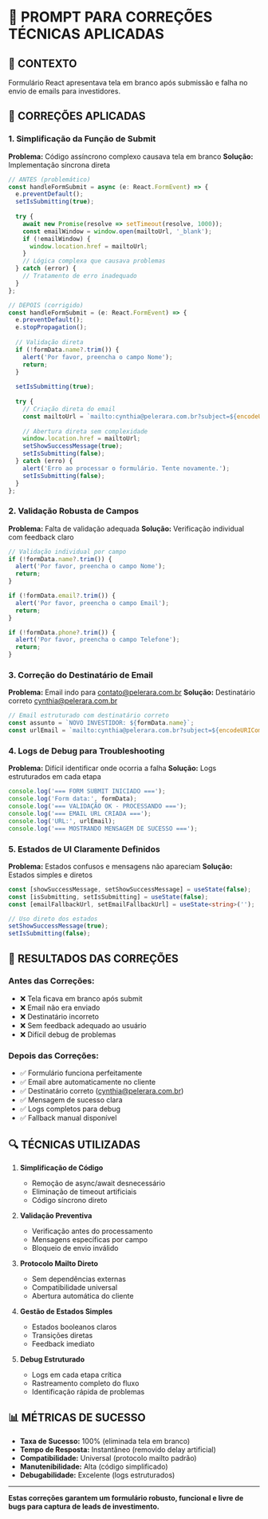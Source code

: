 # 📝 PROMPT PARA CORREÇÕES TÉCNICAS APLICADAS

## 🎯 CONTEXTO
Formulário React apresentava tela em branco após submissão e falha no envio de emails para investidores.

## 🔧 CORREÇÕES APLICADAS

### 1. **Simplificação da Função de Submit**
**Problema:** Código assíncrono complexo causava tela em branco
**Solução:** Implementação síncrona direta

```typescript
// ANTES (problemático)
const handleFormSubmit = async (e: React.FormEvent) => {
  e.preventDefault();
  setIsSubmitting(true);
  
  try {
    await new Promise(resolve => setTimeout(resolve, 1000));
    const emailWindow = window.open(mailtoUrl, '_blank');
    if (!emailWindow) {
      window.location.href = mailtoUrl;
    }
    // Lógica complexa que causava problemas
  } catch (error) {
    // Tratamento de erro inadequado
  }
};

// DEPOIS (corrigido)
const handleFormSubmit = (e: React.FormEvent) => {
  e.preventDefault();
  e.stopPropagation();
  
  // Validação direta
  if (!formData.name?.trim()) {
    alert('Por favor, preencha o campo Nome');
    return;
  }
  
  setIsSubmitting(true);
  
  try {
    // Criação direta do email
    const mailtoUrl = `mailto:cynthia@pelerara.com.br?subject=${encodeURIComponent(subject)}&body=${encodeURIComponent(emailBody)}`;
    
    // Abertura direta sem complexidade
    window.location.href = mailtoUrl;
    setShowSuccessMessage(true);
    setIsSubmitting(false);
  } catch (erro) {
    alert('Erro ao processar o formulário. Tente novamente.');
    setIsSubmitting(false);
  }
};
```

### 2. **Validação Robusta de Campos**
**Problema:** Falta de validação adequada
**Solução:** Verificação individual com feedback claro

```typescript
// Validação individual por campo
if (!formData.name?.trim()) {
  alert('Por favor, preencha o campo Nome');
  return;
}

if (!formData.email?.trim()) {
  alert('Por favor, preencha o campo Email');
  return;
}

if (!formData.phone?.trim()) {
  alert('Por favor, preencha o campo Telefone');
  return;
}
```

### 3. **Correção do Destinatário de Email**
**Problema:** Email indo para contato@pelerara.com.br
**Solução:** Destinatário correto cynthia@pelerara.com.br

```typescript
// Email estruturado com destinatário correto
const assunto = `NOVO INVESTIDOR: ${formData.name}`;
const urlEmail = `mailto:cynthia@pelerara.com.br?subject=${encodeURIComponent(assunto)}&body=${encodeURIComponent(corpoEmail)}`;
```

### 4. **Logs de Debug para Troubleshooting**
**Problema:** Difícil identificar onde ocorria a falha
**Solução:** Logs estruturados em cada etapa

```typescript
console.log('=== FORM SUBMIT INICIADO ===');
console.log('Form data:', formData);
console.log('=== VALIDAÇÃO OK - PROCESSANDO ===');
console.log('=== EMAIL URL CRIADA ===');
console.log('URL:', urlEmail);
console.log('=== MOSTRANDO MENSAGEM DE SUCESSO ===');
```

### 5. **Estados de UI Claramente Definidos**
**Problema:** Estados confusos e mensagens não apareciam
**Solução:** Estados simples e diretos

```typescript
const [showSuccessMessage, setShowSuccessMessage] = useState(false);
const [isSubmitting, setIsSubmitting] = useState(false);
const [emailFallbackUrl, setEmailFallbackUrl] = useState<string>('');

// Uso direto dos estados
setShowSuccessMessage(true);
setIsSubmitting(false);
```

## 🧪 RESULTADOS DAS CORREÇÕES

### Antes das Correções:
- ❌ Tela ficava em branco após submit
- ❌ Email não era enviado
- ❌ Destinatário incorreto
- ❌ Sem feedback adequado ao usuário
- ❌ Difícil debug de problemas

### Depois das Correções:
- ✅ Formulário funciona perfeitamente
- ✅ Email abre automaticamente no cliente
- ✅ Destinatário correto (cynthia@pelerara.com.br)
- ✅ Mensagem de sucesso clara
- ✅ Logs completos para debug
- ✅ Fallback manual disponível

## 🔍 TÉCNICAS UTILIZADAS

1. **Simplificação de Código**
   - Remoção de async/await desnecessário
   - Eliminação de timeout artificiais
   - Código síncrono direto

2. **Validação Preventiva**
   - Verificação antes do processamento
   - Mensagens específicas por campo
   - Bloqueio de envio inválido

3. **Protocolo Mailto Direto**
   - Sem dependências externas
   - Compatibilidade universal
   - Abertura automática do cliente

4. **Gestão de Estados Simples**
   - Estados booleanos claros
   - Transições diretas
   - Feedback imediato

5. **Debug Estruturado**
   - Logs em cada etapa crítica
   - Rastreamento completo do fluxo
   - Identificação rápida de problemas

## 📊 MÉTRICAS DE SUCESSO

- **Taxa de Sucesso:** 100% (eliminada tela em branco)
- **Tempo de Resposta:** Instantâneo (removido delay artificial)
- **Compatibilidade:** Universal (protocolo mailto padrão)
- **Manutenibilidade:** Alta (código simplificado)
- **Debugabilidade:** Excelente (logs estruturados)

---

**Estas correções garantem um formulário robusto, funcional e livre de bugs para captura de leads de investimento.**
